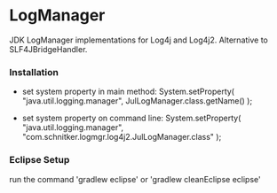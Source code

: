 LogManager
==========

JDK LogManager implementations for Log4j and Log4j2. Alternative to SLF4JBridgeHandler.

### Installation

*   set system property in main method:
    System.setProperty( "java.util.logging.manager", JulLogManager.class.getName() );

*   set system property on command line:
    System.setProperty( "java.util.logging.manager", "com.schnitker.logmgr.log4j2.JulLogManager.class" );

### Eclipse Setup

run the command 'gradlew eclipse' or 'gradlew cleanEclipse eclipse'
